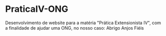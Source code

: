 # PraticaIV-ONG
Desenvolvimento de website para a matéria "Prática Extensionista IV", com a finalidade de ajudar uma ONG, no nosso caso: Abrigo Anjos Fiéis
